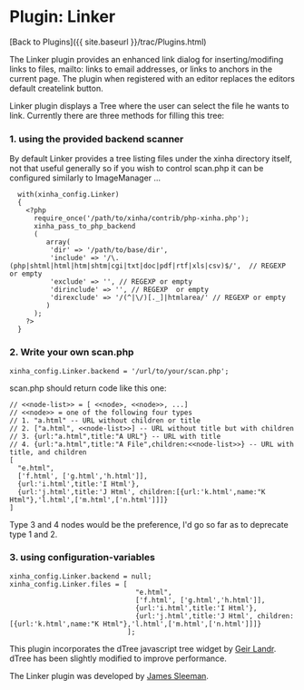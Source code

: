 # Plugin: Linker

[Back to Plugins]({{ site.baseurl }}/trac/Plugins.html)

The Linker plugin provides an enhanced link dialog for inserting/modifing links to files, mailto: links to email addresses, or links to anchors in the current page. The plugin when registered with an editor replaces the editors default createlink button.

Linker plugin displays a Tree where the user can select the file he wants to link.
Currently there are three methods for filling this tree:

### 1. using the provided backend scanner
By default Linker provides a tree listing files under the xinha directory itself, not that useful generally so if you wish to control scan.php it can be configured similarly to ImageManager ...

```
  with(xinha_config.Linker)
  {
    <?php 
      require_once('/path/to/xinha/contrib/php-xinha.php');
      xinha_pass_to_php_backend
      (
         array(
          'dir' => '/path/to/base/dir',
          'include' => '/\.(php|shtml|html|htm|shtm|cgi|txt|doc|pdf|rtf|xls|csv)$/',  // REGEXP or empty
          'exclude' => '', // REGEXP or empty
          'dirinclude' => '', // REGEXP  or empty
          'direxclude' => '/(^|\/)[._]|htmlarea/' // REGEXP or empty
         ) 
      );
    ?>
  }
```


### 2. Write your own scan.php


```
xinha_config.Linker.backend = '/url/to/your/scan.php';
```



scan.php should return code like this one:

```
// <<node-list>> = [ <<node>, <<node>>, ...]  
// <<node>> = one of the following four types
// 1. "a.html" -- URL without children or title
// 2. ["a.html", <<node-list>>] -- URL without title but with children
// 3. {url:"a.html",title:"A URL"} -- URL with title
// 4. {url:"a.html",title:"A File",children:<<node-list>>} -- URL with title, and children
[
  "e.html",                        
  ['f.html', ['g.html','h.html']], 
  {url:'i.html',title:'I Html'},   
  {url:'j.html',title:'J Html', children:[{url:'k.html',name:"K Html"},'l.html',['m.html',['n.html']]]} 
]
```


Type 3 and 4 nodes would be the preference, I'd go so far as to deprecate type 1 and 2.

### 3. using configuration-variables

```
xinha_config.Linker.backend = null;
xinha_config.Linker.files = [
                               "e.html",                        
                               ['f.html', ['g.html','h.html']], 
                               {url:'i.html',title:'I Html'},   
                               {url:'j.html',title:'J Html', children:[{url:'k.html',name:"K Html"},'l.html',['m.html',['n.html']]]} 
                             ];
```


This plugin incorporates the dTree javascript tree widget by [Geir Landr](http://www.destroydrop.com/javascript/tree/).  dTree has been slightly modified to improve performance.

The Linker plugin was developed by [James Sleeman](http://code.gogo.co.nz/).
